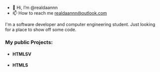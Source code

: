 - 👋 Hi, I’m @realdaannn
- 📫 How to reach me realdaannn@outlook.com

<p>I'm a software developer and computer engineering student.  Just looking for a place to show off some code.<p>
<h3>My public Projects:</h3>
<ul>
  <li><h4>HTMLSV</h4></li>
  <li><h4>HTMLS</h4></li>
</ul>

<!---
realdaannn/realdaannn is a ✨ special ✨ repository because its `README.md` (this file) appears on your GitHub profile.
You can click the Preview link to take a look at your changes.
--->
